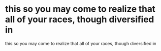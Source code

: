 # this so you may come to realize that all of your races, though diversified in

this so you may come to realize that all of your races, though diversified in